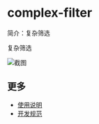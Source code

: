 # complex-filter

简介：复杂筛选 

复杂筛选

![截图](https://img.alicdn.com/tfs/TB1y4M2lgvD8KJjy0FlXXagBFXa-1908-232.png)

## 更多

* [使用说明](http://gitlab.alibaba-inc.com/ice/notes/issues/830)
* [开发规范](http://gitlab.alibaba-inc.com/ice/notes/issues/830)
